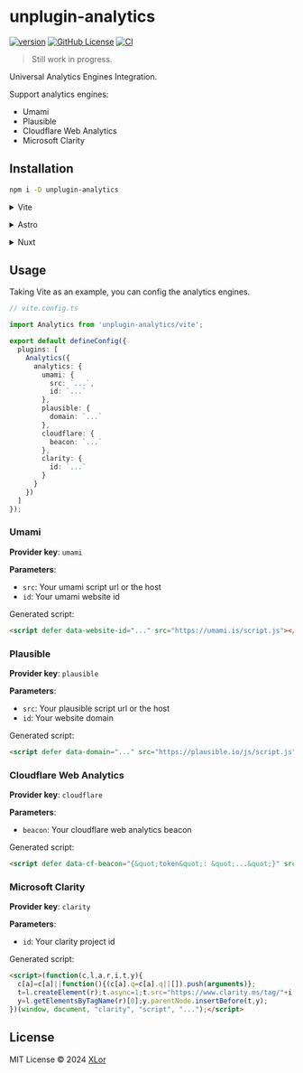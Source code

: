 # unplugin-analytics

[![version](https://img.shields.io/npm/v/unplugin-analytics?label=unplugin-analytics)](https://www.npmjs.com/package/unplugin-analytics)
[![GitHub License](https://img.shields.io/github/license/yjl9903/unplugin-analytics)](https://github.com/yjl9903/unplugin-analytics/blob/main/LICENSE)
[![CI](https://github.com/yjl9903/unplugin-analytics/actions/workflows/ci.yml/badge.svg)](https://github.com/yjl9903/unplugin-analytics/actions/workflows/ci.yml)

> Still work in progress.

Universal Analytics Engines Integration.

Support analytics engines:

- Umami
- Plausible
- Cloudflare Web Analytics
- Microsoft Clarity

## Installation

```bash
npm i -D unplugin-analytics
```

<details>
<summary>Vite</summary><br>

```ts
// vite.config.ts

import Analytics from 'unplugin-analytics/vite';

export default defineConfig({
  plugins: [
    Analytics({
      analytics: {
        cloudflare: {
          beacon: '...'
        },
        // Your unplugin-analytics options ...
      }
    })
  ]
});
```

Full example is located at [examples/vite](https://github.com/yjl9903/unplugin-analytics/blob/main/examples/vite).

<br></details>

<details>
<summary>Astro</summary><br>

```ts
// astro.config.mjs

import Analytics from 'unplugin-analytics/astro';

export default defineConfig({
  integrations: [
    Analytics({
      analytics: {
        cloudflare: {
          beacon: '...'
        },
        // Your unplugin-analytics options ...
      }
    })
  ],
});
```

Then add the astro component made of injected scripts to your layouts.

```astro
---
// src/layouts/Layout.astro

import Analytics from '~analytics/scripts.astro'

// ...
---

<!doctype html>
<html lang="en">
  <head>
    <meta charset="UTF-8" />
    <meta name="description" content="Astro description" />
    <meta name="viewport" content="width=device-width" />
    <link rel="icon" type="image/svg+xml" href="/favicon.svg" />

    <!-- Inject the scripts begin -->
    <Analytics />
    <!-- Inject the scripts end -->

    <meta name="generator" content={Astro.generator} />
    <!-- ... -->
  </head>
  <body>
    <!-- ... -->
  </body>
</html>
```

To make the TypeScript work, you can add `unplugin-analytics/types` to your corresponding `tsconfig.json`.

```json5
{
  "compilerOptions": {
    // ...
    "types": [
      "unplugin-analytics/client"
    ],
  },
  // ...
}
```

Or you can add TypeScript [triple-slash directives](https://www.typescriptlang.org/docs/handbook/triple-slash-directives.html) to your `.d.ts` (i.e. for projects initialized by Vite, it may be `src/env.d.ts`).

```ts
// Your .d.ts file

/// <reference types="unplugin-analytics/client" />
```

Full example is located at [examples/astro](https://github.com/yjl9903/unplugin-analytics/blob/main/examples/astro).

<br></details>

<details>
<summary>Nuxt</summary><br>

```ts
// nuxt.config.ts

export default defineNuxtConfig({
  modules: ['unplugin-analytics/nuxt'],
  analytics: {
    cloudflare: {
      beacon: '...'
    },
    // Your unplugin-analytics options ...
  }
});
```

Full example is located at [examples/nuxt](https://github.com/yjl9903/unplugin-analytics/blob/main/examples/nuxt).

<br></details>

## Usage

Taking Vite as an example, you can config the analytics engines.

```ts
// vite.config.ts

import Analytics from 'unplugin-analytics/vite';

export default defineConfig({
  plugins: [
    Analytics({
      analytics: {
        umami: {
          src: `...`,
          id: `...`
        },
        plausible: {
          domain: `...`
        },
        cloudflare: {
          beacon: `...`
        },
        clarity: {
          id: `...`
        }
      }
    })
  ]
});
```

### Umami

**Provider key**: `umami`

**Parameters**:

- `src`: Your umami script url or the host
- `id`: Your umami website id

Generated script:

```html
<script defer data-website-id="..." src="https://umami.is/script.js"></script>
```

### Plausible

**Provider key**: `plausible`

**Parameters**:

- `src`: Your plausible script url or the host
- `id`: Your website domain

Generated script:

```html
<script defer data-domain="..." src="https://plausible.io/js/script.js"></script>
```

### Cloudflare Web Analytics

**Provider key**: `cloudflare`

**Parameters**:

- `beacon`: Your cloudflare web analytics beacon

Generated script:

```html
<script defer data-cf-beacon="{&quot;token&quot;: &quot;...&quot;}" src="https://static.cloudflareinsights.com/beacon.min.js"></script>
```

### Microsoft Clarity

**Provider key**: `clarity`

**Parameters**:

- `id`: Your clarity project id

Generated script:

```html
<script>(function(c,l,a,r,i,t,y){
  c[a]=c[a]||function(){(c[a].q=c[a].q||[]).push(arguments)};
  t=l.createElement(r);t.async=1;t.src="https://www.clarity.ms/tag/"+i;
  y=l.getElementsByTagName(r)[0];y.parentNode.insertBefore(t,y);
})(window, document, "clarity", "script", "...");</script>
```

## License

MIT License © 2024 [XLor](https://github.com/yjl9903)
